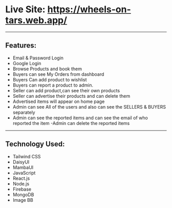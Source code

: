 # Live Site: https://wheels-on-tars.web.app/
---------
## Features:
- Email & Password Login
- Google Login
- Browse Products and book them
- Buyers can see My Orders from dashboard
- Buyers Can add product to wishlist
- Buyers can report a product to admin.
- Seller can add product,can see their own products
- Seller can advertise their products and can delete them
- Advertised items will appear on home page
- Admin can see All of the users and also can see the SELLERS & BUYERS separately
- Admin can see the reported items and can see the email of who reported the item
-Admin can delete the reported items
----------
## Technology Used:
- Tailwind CSS
- DaisyUI
- MambaUI
- JavaScript
- React.js
- Node.js
- Firebase
- MongoDB
- Image BB
